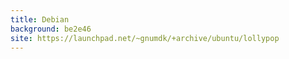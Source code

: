 ```yaml
---
title: Debian
background: be2e46
site: https://launchpad.net/~gnumdk/+archive/ubuntu/lollypop
---
```

